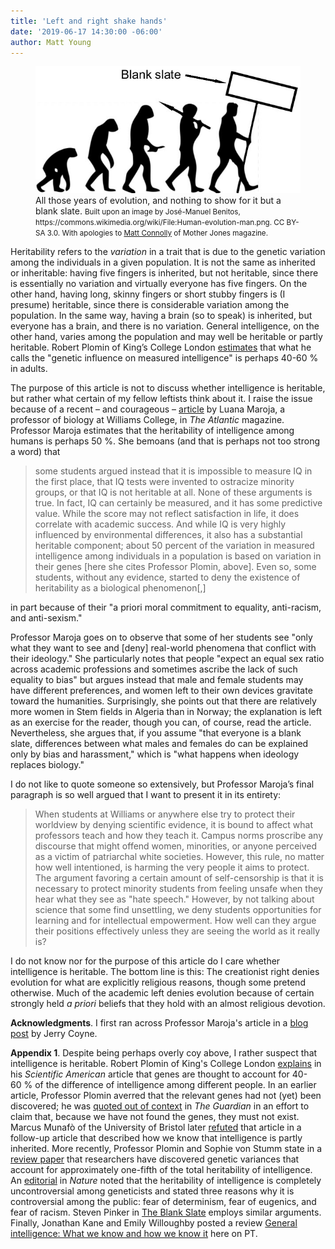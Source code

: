 ```yaml
---
title: 'Left and right shake hands'
date: '2019-06-17 14:30:00 -06:00'
author: Matt Young
---
```

<figure>
<img src="/uploads/2019/Human-evolution-man_Blank_Slate_Cropped_600.jpg" alt=" Blank slate"/>
<figcaption>All those years of evolution, and nothing to show for it but a blank slate. <small>Built upon an image by José-Manuel Benitos, https://commons.wikimedia.org/wiki/File:Human-evolution-man.png. CC BY-SA 3.0. With apologies to <a href="https://www.motherjones.com/politics/2013/11/seven-evolutionary-reasons-people-deny-evolution/">Matt Connolly</a> of Mother Jones magazine. </small>
</figcaption>
</figure>

Heritability refers to the <i>variation</i> in a trait that is due to the genetic variation among the individuals in a given population. It is not the same as inherited or inheritable: having five fingers is inherited, but not heritable, since there is essentially no variation and virtually everyone has five fingers. On the other hand, having long, skinny fingers or short stubby fingers is (I presume) heritable, since there is considerable variation among the population. In the same way, having a brain (so to speak) is inherited, but everyone has a brain, and there is no variation. General intelligence, on the other hand, varies among the population and may well be heritable or partly heritable. Robert Plomin of King’s College London <a href="https://www.scientificamerican.com/article/is-intelligence-hereditary/">estimates</a> that what he calls the "genetic influence on measured intelligence" is perhaps 40-60&nbsp;% in adults.

The purpose of this article is not to discuss whether intelligence is heritable, but rather what certain of my fellow leftists think about it. I raise the issue because of a recent &ndash; and courageous &ndash; <a href="https://www.theatlantic.com/ideas/archive/2019/05/self-censorship-campus-bad-science/589969/">article</a> by Luana Maroja, a professor of biology at Williams College, in <i>The Atlantic</i> magazine. Professor Maroja estimates that the heritability of intelligence among humans is perhaps 50&nbsp;%. She bemoans (and that is perhaps not too strong a word) that

<blockquote>some students argued instead that it is impossible to measure IQ in the first place, that IQ tests were invented to ostracize minority groups, or that IQ is not heritable at all. None of these arguments is true. In fact, IQ can certainly be measured, and it has some predictive value. While the score may not reflect satisfaction in life, it does correlate with academic success. And while IQ is very highly influenced by environmental differences, it also has a substantial heritable component; about 50 percent of the variation in measured intelligence among individuals in a population is based on variation in their genes [here she cites Professor Plomin, above]. Even so, some students, without any evidence, started to deny the existence of heritability as a biological phenomenon[,]</blockquote>

in part because of their "a priori moral commitment to equality, anti-racism, and anti-sexism."

Professor Maroja goes on to observe that some of her students see "only what they want to see and [deny] real-world phenomena that conflict with their ideology." She particularly notes that people "expect an equal sex ratio across academic professions and sometimes ascribe the lack of such equality to bias" but argues instead that male and female students may have different preferences, and women left to their own devices gravitate toward the humanities. Surprisingly, she points out that there are relatively more women in Stem fields in Algeria than in Norway; the explanation is left as an exercise for the reader, though you can, of course, read the article. Nevertheless, she argues that, if you assume "that everyone is a blank slate, differences between what males and females do can be explained only by bias and harassment," which is "what happens when ideology replaces biology."

I do not like to quote someone so extensively, but Professor Maroja’s final paragraph is so well argued that I want to present it in its entirety:

<blockquote> When students at Williams or anywhere else try to protect their worldview by denying scientific evidence, it is bound to affect what professors teach and how they teach it. Campus norms proscribe any discourse that might offend women, minorities, or anyone perceived as a victim of patriarchal white societies. However, this rule, no matter how well intentioned, is harming the very people it aims to protect. The argument favoring a certain amount of self-censorship is that it is necessary to protect minority students from feeling unsafe when they hear what they see as "hate speech." However, by not talking about science that some find unsettling, we deny students opportunities for learning and for intellectual empowerment. How well can they argue their positions effectively unless they are seeing the world as it really is?
</blockquote>

I do not know nor for the purpose of this article do I care whether intelligence is heritable. The bottom line is this: The creationist right denies evolution for what are explicitly religious reasons, though some pretend otherwise. Much of the academic left denies evolution because of certain strongly held <i>a priori</i> beliefs that they hold with an almost religious devotion.

<strong>Acknowledgments</strong>. I first ran across Professor Maroja's article in a <a href="https://whyevolutionistrue.wordpress.com/2019/05/29/williams-biology-professor-decries-the-wokeness-of-her-students/">blog post</a> by Jerry Coyne. 

<strong>Appendix 1</strong>. Despite being perhaps overly coy above, I rather suspect that intelligence is heritable. Robert Plomin of King's College London <a href="https://www.scientificamerican.com/article/is-intelligence-hereditary/">explains</a> in his <i>Scientific American</i> article that genes are thought to account for 40-60&nbsp;% of the difference of intelligence among different people. In an earlier article, Professor Plomin averred that the relevant genes had not (yet) been discovered; he was <a href="https://www.theguardian.com/lifeandstyle/2016/feb/27/how-to-raise-a-brilliant-child-without-screwing-them-up">quoted out of context</a> in <i>The Guardian</i> in an effort to claim that, because we have not found the genes, they must not exist. Marcus Munafò of the University of Bristol later <a href="https://www.theguardian.com/science/sifting-the-evidence/2016/mar/04/genetic-denialism-is-unhelpful-genes-play-a-role-in-who-we-are">refuted</a> that article in a follow-up article that described how we know that intelligence is partly inherited. More recently, Professor Plomin and Sophie von Stumm state in a <a href="https://www.nature.com/articles/nrg.2017.104">review paper</a> that researchers have discovered genetic variances that account for approximately one-fifth of the total heritability of intelligence. An <a href="https://www.nature.com/news/intelligence-research-should-not-be-held-back-by-its-past-1.22021">editorial</a> in <i>Nature</i> noted that the heritability of intelligence is completely uncontroversial among geneticists and stated three reasons why it is controversial among the public: fear of determinism, fear of eugenics, and fear of racism. Steven Pinker in <a href="https://www.amazon.com/Blank-Slate-Modern-Denial-Nature-ebook/dp/B000QCTNIM">The Blank Slate</a> employs similar arguments. Finally, Jonathan Kane and Emily Willoughby posted a review <a href="https://pandasthumb.org/archives/2018/03/general-intelligence.html">General intelligence: What we know and how we know it</a> here on PT.

